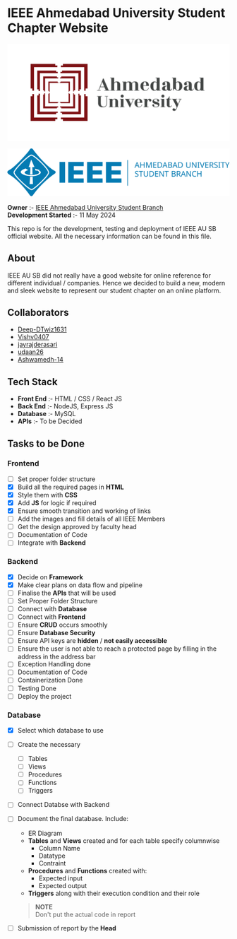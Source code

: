 # IEEE Ahmedabad University Student Chapter Website

[![Ahmedabd University Logo](/Images/AU_logo.webp "Ahmedabad University")](https://ahduni.edu.in/)
  
![IEEE Ahmedabad University Student Chapter Logo](/Images/IEEE%20Logo%20Blue.png "IEEE Ahmedabad University Student Chapter")

**Owner** :- [IEEE Ahmedabad University Student Branch](https://github.com/IEEE-Ahmedabad-University-SB-Official)  
**Development Started** :- 11 May 2024

This repo is for the development, testing and deployment of IEEE AU SB official website.
All the necessary information can be found in this file.

## About

IEEE AU SB did not really have a good website for online reference for different individual / companies. Hence we decided to build a new, modern and sleek website to represent our student chapter on an online platform.

## Collaborators

- [Deep-DTwiz1631](https://github.com/Deep-DTwiz1631)
- [Vishv0407](https://github.com/Vishv0407)
- [jayrajderasari](https://github.com/jayrajderasari)
- [udaan26](https://github.com/udaan26)
- [Ashwamedh-14](https://github.com/Ashwamedh-14)

## Tech Stack

- **Front End** :- HTML / CSS / React JS
- **Back End** :- NodeJS, Express JS
- **Database** :- MySQL
- **APIs** :- To be Decided

## Tasks to be Done

### Frontend

- [ ] Set proper folder structure
- [x] Build all the required pages in **HTML**
- [x] Style them with **CSS**
- [x] Add **JS** for logic if required
- [x] Ensure smooth transition and working of links
- [ ] Add the images and fill details of all IEEE Members
- [ ] Get the design approved by faculty head
- [ ] Documentation of Code
- [ ] Integrate with **Backend**

### Backend

- [x] Decide on **Framework**
- [x] Make clear plans on data flow and pipeline
- [ ] Finalise the **APIs** that will be used
- [ ] Set Proper Folder Structure
- [ ] Connect with **Database**
- [ ] Connect with **Frontend**
- [ ] Ensure **CRUD** occurs smoothly
- [ ] Ensure **Database Security**
- [ ] Ensure API keys are **hidden** / **not easily accessible**
- [ ] Ensure the user is not able to reach a protected page by filling in the address in the address bar
- [ ] Exception Handling done
- [ ] Documentation of Code
- [ ] Containerization Done
- [ ] Testing Done
- [ ] Deploy the project

### Database

- [x] Select which database to use
- [ ] Create the necessary
  - [ ] Tables
  - [ ] Views
  - [ ] Procedures
  - [ ] Functions
  - [ ] Triggers
- [ ] Connect Databse with Backend
- [ ] Document the final database. Include:
  - ER Diagram
  - **Tables** and **Views** created and for each table specify columnwise
    - Column Name
    - Datatype
    - Contraint
  - **Procedures** and **Functions** created with:
    - Expected input
    - Expected output
  - **Triggers** along with their execution condition and their role

  > **NOTE**  
  > Don't put the actual code in report

- [ ] Submission of report by the **Head**
